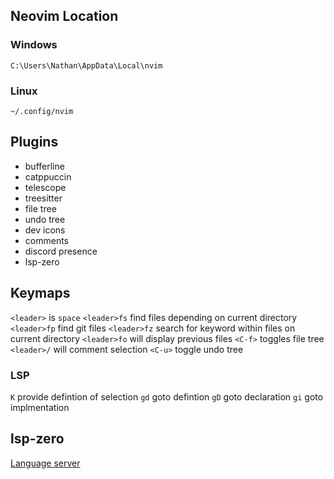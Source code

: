 ## Neovim Location
### Windows
`C:\Users\Nathan\AppData\Local\nvim`

### Linux
`~/.config/nvim`

## Plugins
-  bufferline
-  catppuccin
-  telescope
-  treesitter
-  file tree
-  undo tree
-  dev icons
-  comments
-  discord presence
-  lsp-zero

## Keymaps
`<leader>` is `space`
`<leader>fs` find files depending on current directory
`<leader>fp` find git files
`<leader>fz` search for keyword within files on current directory 
`<leader>fo` will display previous files
`<C-f>` toggles file tree
`<leader>/` will comment selection
`<C-u>` toggle undo tree
### LSP
`K` provide defintion of selection
`gd` goto defintion
`gD` goto declaration
`gi` goto implmentation

## lsp-zero
[Language server](https://github.com/neovim/nvim-lspconfig/blob/master/doc/configs.md)
